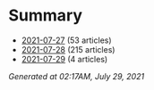 # Summary
* [2021-07-27](https://github.com/nuuuwan/news_lk/blob/data/news_lk.2021-07-27.json) (53 articles)
* [2021-07-28](https://github.com/nuuuwan/news_lk/blob/data/news_lk.2021-07-28.json) (215 articles)
* [2021-07-29](https://github.com/nuuuwan/news_lk/blob/data/news_lk.2021-07-29.json) (4 articles)

*Generated at 02:17AM, July 29, 2021*